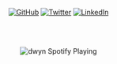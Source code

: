 <p align="center">
  <a href="https://github.com/dwyn"><img src="https://img.shields.io/github/followers/dwyn.svg?label=GitHub&style=social" alt="GitHub"></a>
  <a href="https://twitter.com/dwyn"><img src="https://img.shields.io/twitter/follow/dwyn?label=Twitter&style=social" alt="Twitter"></a>
  <a href="https://www.linkedin.com/in/dwyn"><img src="https://img.shields.io/badge/LinkedIn--_.svg?style=social&logo=linkedin" alt="LinkedIn"></a>
</p>

<br/>
<br/>

<p align="center" src="https://open.spotify.com/user/dwayne.?si=cajnRzLMSJyeqmbI4_GHrg">  
  <img  src="https://spotify-playback.praxis.vercel.app/api/spotify-playing" alt="dwyn Spotify Playing">
</p>
